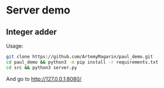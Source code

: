 # Server demo 
## Integer adder

Usage:

```bash
git clone https://github.com/ArtemyMagarin/paul_demo.git
cd paul_demo && python3 -m pip install -r requirements.txt
cd src && python3 server.py
```

And go to http://127.0.0.1:8080/